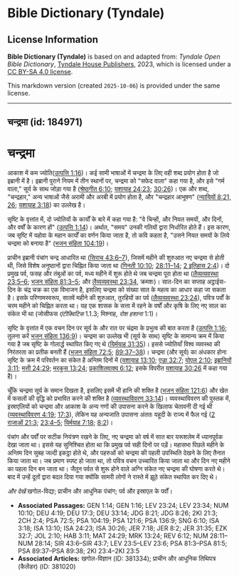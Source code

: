 # Bible Dictionary (Tyndale)

## License Information

**Bible Dictionary (Tyndale)** is based on and adapted from: _Tyndale Open Bible Dictionary_, [Tyndale House Publishers](https://tyndaleopenresources.com/), 2023, which is licensed under a [CC BY-SA 4.0 license](https://creativecommons.org/licenses/by-sa/4.0/legalcode.en).

This markdown version (created `2025-10-06`) is provided under the same license.



--------------------------------

## चन्द्रमा (id: 184971)

चन्द्रमा
========

आकाश में कम ज्योति([उत्पत्ति 1:16](https://ref.ly/Gen1:16))। कई सामी भाषाओं में चन्द्रमा के लिए वही शब्द प्रयोग होता है जो इब्रानी में है। इब्रानी पुराने नियम में तीन स्थानों पर, चन्द्रमा को "सफेद वाला" कहा गया है, और इसे "गर्म वाला," सूर्य के साथ जोड़ा गया है ([श्रेष्ठगीत 6:10](https://ref.ly/Song6:10); [यशायाह 24:23](https://ref.ly/Isa24:23); [30:26](https://ref.ly/Isa30:26))। एक और शब्द, "चन्द्रहार," अन्य भाषाओं जैसे अरामी और अरबी में प्रयोग होता है, और "चन्द्रहार आभूषण" ([न्यायियों 8:21, 26](https://ref.ly/Judg8:21); [यशायाह 3:18](https://ref.ly/Isa3:18)) का उल्लेख है। 

सृष्टि के वृत्तांत में, दो ज्योतियों के कार्यों के बारे में कहा गया है: "वे चिन्हों, और नियत समयों, और दिनों, और वर्षों के कारण हों" ([उत्पत्ति 1:14](https://ref.ly/Gen1:14))। अर्थात, "समय" उनकी गतियों द्वारा निर्धारित होते हैं। इस कारण, जब सृष्टि में यहोवा के महान कार्यों का वर्णन किया जाता है, तो कवि कहता है, "उसने नियत समयों के लिये चन्द्रमा को बनाया है" ([भजन संहिता 104:19](https://ref.ly/Ps104:19))।

प्राचीन इब्रानी पंचांग चन्द्र आधारित था ([सिराच 43:6–7](https://ref.ly/Sir43:6-Sir43:7)), जिसमें महीने की शुरुआत नए चन्द्रमा से होती थी, जिसे विशेष अनुष्ठानों द्वारा चिह्नित किया जाता था ([गिनती 10:10](https://ref.ly/Num10:10); [28:11–14](https://ref.ly/Num28:11-Num28:14); [2 इतिहास 2:4](https://ref.ly/2Chr2:4))। दो प्रमुख पर्व, फसह और तंबुओं का पर्व, मध्य महीने में शुरू होते थे जब चन्द्रमा पूरा होता था ([लैव्यव्यवस्था 23:5–6](https://ref.ly/Lev23:5-Lev23:6); [भजन संहिता 81:3–5](https://ref.ly/Ps81:3-Ps81:5); और [लैव्यव्यवस्था 23:34](https://ref.ly/Lev23:34), क्रमशः)। सात\-दिन का सप्ताह अट्ठाईस\-दिन के चंद्र चक्र का एक विभाजन है, इसलिए चन्द्रमा को संख्या सात के महत्व का आधार कहा जा सकता है। इसके परिणामस्वरूप, सातवें महीने की शुरुआत, तुरहियों का पर्व ([लैव्यव्यवस्था 23:24](https://ref.ly/Lev23:24)), पवित्र पर्वों के चरम महीने को चिह्नित करता था। यह एक शासक के सत्ता में रहने के वर्षों और कृषि के लिए नए साल का संकेत भी था (जोसीफस *एंटीक्विटिस* 1\.1\.3; मिश्नाह, *रोश हशाना* 1:1\)।

सृष्टि के वृत्तांत में एक वचन दिन पर सूर्य के और रात पर चंद्रमा के प्रभुत्व की बात करता है ([उत्पत्ति 1:16](https://ref.ly/Gen1:16); तुलना करें [भजन संहिता 136:9](https://ref.ly/Ps136:9))। चन्द्रमा का उल्लेख भी (सूर्य के साथ) सृष्टि के सामान्य क्रम में किया गया है जब सृष्टि के गोलार्द्ध स्थापित किए गए थे ([यिर्मयाह 31:35](https://ref.ly/Jer31:35))। इससे ज्योतियाँ विश्व व्यवस्था की निरंतरता का प्रतीक बनती हैं ([भजन संहिता 72:5](https://ref.ly/Ps72:5); [89:37–38](https://ref.ly/Ps89:37-Ps89:38))। चन्द्रमा (और सूर्य) का अंधकार होना सृष्टि के क्रम में परिवर्तन का संकेत है अन्तिम दिनों में ([यशायाह 13:10](https://ref.ly/Isa13:10); [एज्रा 32:7](https://ref.ly/Ezek32:7); [योएल 2:10](https://ref.ly/Joel2:10); [इब्रानियों 3:11](https://ref.ly/Hab3:11); [मत्ती 24:29](https://ref.ly/Matt24:29); [मरकुस 13:24](https://ref.ly/Mark13:24); [प्रकाशितवाक्य 6:12](https://ref.ly/Rev6:12); इसके विपरीत [यशायाह 30:26](https://ref.ly/Isa30:26) में कहा गया है)। 

चूँकि चन्द्रमा सूर्य के समान दिखता है, इसलिए इसमें भी हानि की शक्ति है ([भजन संहिता 121:6](https://ref.ly/Ps121:6)) और खेत में फसलों की वृद्धि को प्रभावित करने की शक्ति है ([व्यवस्थाविवरण 33:14](https://ref.ly/Deut33:14))। व्यवस्थाविवरण की पुस्तक में, इस्राएलियों को चन्द्रमा और आकाश के अन्य गणों की उपासना करने के खिलाफ चेतावनी दी गई थी ([व्यवस्थाविवरण 4:19](https://ref.ly/Deut4:19); [17:3](https://ref.ly/Deut17:3)), लेकिन यह अन्यजाति उपासना अंततः यहूदी के राज्य में फैल गई ([2 राजाओं 21:3](https://ref.ly/2Kgs21:3); [23:4–5](https://ref.ly/2Kgs23:4-2Kgs23:5); [यिर्मयाह 7:18](https://ref.ly/Jer7:18); [8:2](https://ref.ly/Jer8:2))।

पंचांग और पर्वों पर सटीक नियंत्रण रखने के लिए, नए चन्द्रमा को वर्ष में सात बार यरूशलेम में ध्यानपूर्वक देखा जाता था। इससे यह सुनिश्चित होता था कि प्रमुख पर्व सही दिनों पर पड़ें। महासभा पिछले महीने के अन्तिम दिन सुबह जल्दी इकट्ठा होते थे, और पहरुओं को चन्द्रमा की पहली उपस्थिति देखने के लिए तैनात किया जाता था। जब प्रमाण स्पष्ट हो जाता था, तो पवित्र वचन उच्चारित किया जाता था और दिन नए महीने का पहला दिन बन जाता था। जैतून पर्वत से शुरू होने वाले अग्नि संकेत नए चन्द्रमा की घोषणा करते थे। बाद में उन्हें दूतों द्वारा बदल दिया गया क्योंकि सामरी लोगों ने रास्ते में झूठे संकेत स्थापित कर दिए थे। 

*और देखें*  खगोल\-विद्या; प्राचीन और आधुनिक पंचांग; पर्व और इस्राएल के पर्वों। 

* **Associated Passages:** GEN 1:14; GEN 1:16; LEV 23:24; LEV 23:34; NUM 10:10; DEU 4:19; DEU 17:3; DEU 33:14; JDG 8:21; JDG 8:26; 2KI 21:3; 2CH 2:4; PSA 72:5; PSA 104:19; PSA 121:6; PSA 136:9; SNG 6:10; ISA 3:18; ISA 13:10; ISA 24:23; ISA 30:26; JER 7:18; JER 8:2; JER 31:35; EZK 32:7; JOL 2:10; HAB 3:11; MAT 24:29; MRK 13:24; REV 6:12; NUM 28:11–NUM 28:14; SIR 43:6–SIR 43:7; LEV 23:5–LEV 23:6; PSA 81:3–PSA 81:5; PSA 89:37–PSA 89:38; 2KI 23:4–2KI 23:5
* **Associated Articles:** खगोल-विज्ञान (ID: 381334); प्राचीन और आधुनिक तिथिपत्र (कैलेंडर) (ID: 381020)

